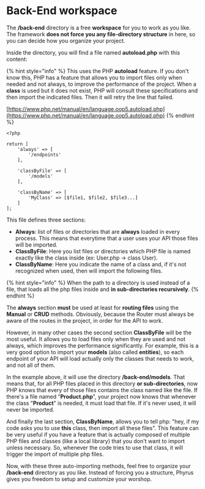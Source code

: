 # Back-End workspace

The **/back-end** directory is a free **workspace** for you to work as you like. The framework **does not force you any file-directory structure** in here, so you can decide how you organize your project.

Inside the directory, you will find a file named **autoload.php** with this content:

{% hint style="info" %}
This uses the PHP **autoload** feature. If you don't know this, PHP has a feature that allows you to import files only when needed and not always, to improve the performance of the project. When a **class** is used but it does not exist, PHP will consult these specifications and then import the indicated files. Then it will retry the line that failed.

[https://www.php.net/manual/en/language.oop5.autoload.php](https://www.php.net/manual/en/language.oop5.autoload.php)
{% endhint %}

```
<?php

return [
    'always' => [
        '/endpoints'
    ],

    'classByFile' => [
        '/models'
    ],

    'classByName' => [
        'MyClass' => [$file1, $file2, $file3...]
    ]
];
```

This file defines three sections:

* **Always**: list of files or directories that are **always** loaded in every process. This means that everytime that a user uses your API those files will be imported.
* **ClassByFile**: Here you list files or directories which PHP file is named exactly like the class inside (ex: User.php -> class User).
* **ClassByName**: Here you indicate the name of a class and, if it's not recognized when used, then will import the following files.

{% hint style="info" %}
When the path to a directory is used instead of a file, that loads all the php files inside and **in sub-directories recursively**.
{% endhint %}

The **always** section **must** be used at least for **routing files** using the **Manual** or **CRUD** methods. Obviously, because the Router must always be aware of the routes in the project, in order for the API to work.

However, in many other cases the second section **ClassByFile** will be the most useful. It allows you to load files only when they are used and not always, which improves the performance significantly. For example, this is a very good option to import your **models** (also called **entities**), so each endpoint of your API will load actually only the classes that needs to work, and not all of them.

In the example above, it will use the directory **/back-end/models**. That means that, for all PHP files placed in this directory **or sub-directories**, now PHP knows that every of those files contains the class named like the file. If there's a file named "**Product.php**", your project now knows that whenever the class "**Product**" is needed, it must load that file. If it's never used, it will never be imported.

And finally the last section, **ClassByName**, allows you to tell php: "hey, if my code asks you to use **this** class, then import all these files". This feature can be very useful if you have a feature that is actually composed of multiple PHP files and classes (like a local library) that you don't want to import unless necessary. So, whenever the code tries to use that class, it will trigger the import of multiple php files.

Now, with these three auto-importing methods, feel free to organize your **/back-end** directory as you like. Instead of forcing you a structure, Phyrus gives you freedom to setup and customize your worshop.
